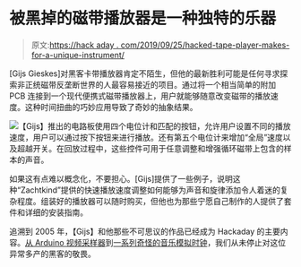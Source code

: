 # 被黑掉的磁带播放器是一种独特的乐器

> 原文:[https://hack aday . com/2019/09/25/hacked-tape-player-makes-for-a-unique-instrument/](https://hackaday.com/2019/09/25/hacked-tape-player-makes-for-a-unique-instrument/)

[Gijs Gieskes]对黑客卡带播放器肯定不陌生，但他的最新胜利可能是任何寻求探索非正统磁带反垄断世界的人最容易接近的项目。通过将一个相当简单的附加 PCB 连接到一个现代便携式磁带播放器上，用户就能够随意改变磁带的播放速度。这种时间扭曲的巧妙应用导致了奇妙的抽象结果。

[![](../Images/514e19c491ac3bd955327c25f29ecf22.png)](https://hackaday.com/wp-content/uploads/2019/09/tapespeed_detail.jpg)【Gijs】推出的电路板使用四个电位计和匹配的按钮，允许用户设置不同的播放速度，用户可以通过按下按钮来进行播放。还有第五个电位计来增加“全局”速度以及超越开关。在回放过程中，这些控件可用于任意调整和增强循环磁带上包含的样本的声音。

如果这有点难以概念化，不要担心。[Gijs]提供了一些例子，说明这种“Zachtkind”提供的快速播放速度调整如何能够为声音和旋律添加令人着迷的复杂程度。组装好的播放器可以随时购买，但他也为那些宁愿自己制作的人提供了套件和详细的安装指南。

追溯到 2005 年，【Gijs】和他那些不可思议的作品已经成为 Hackaday 的主要内容。[从 Arduino 视频采样器](https://hackaday.com/2011/07/15/arduino-video-sampler/)到[一系列奇怪的音乐模拟时钟](https://hackaday.com/2015/11/10/analog-clocks-play-their-own-beat/)，我们从未停止对这位异常多产的黑客的敬畏。